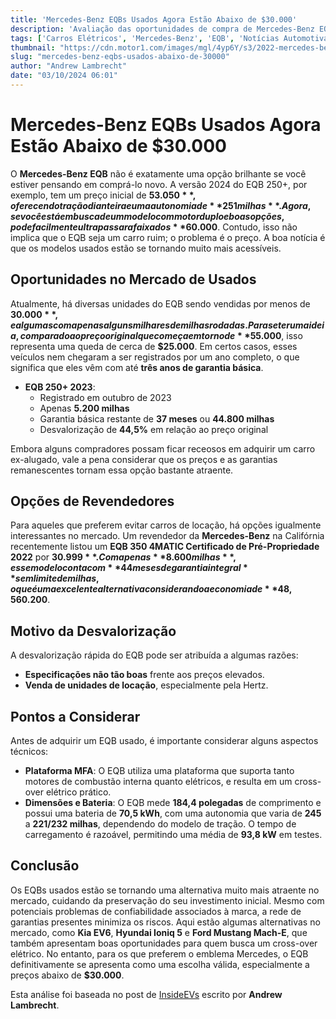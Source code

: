 ```yaml
---
title: 'Mercedes-Benz EQBs Usados Agora Estão Abaixo de $30.000'
description: 'Avaliação das oportunidades de compra de Mercedes-Benz EQB no mercado de usados, destacando a significativa desvalorização e as opções disponíveis.'
tags: ['Carros Elétricos', 'Mercedes-Benz', 'EQB', 'Notícias Automotivas']
thumbnail: "https://cdn.motor1.com/images/mgl/4yp6Y/s3/2022-mercedes-benz-eqb-350-exterior.jpg"
slug: "mercedes-benz-eqbs-usados-abaixo-de-30000"
author: "Andrew Lambrecht"
date: "03/10/2024 06:01"
---
```


# Mercedes-Benz EQBs Usados Agora Estão Abaixo de $30.000

O **Mercedes-Benz EQB** não é exatamente uma opção brilhante se você estiver pensando em comprá-lo novo. A versão 2024 do EQB 250+, por exemplo, tem um preço inicial de **$53.050**, oferecendo tração dianteira e uma autonomia de **251 milhas**. Agora, se você está em busca de um modelo com motor duplo e boas opções, pode facilmente ultrapassar a faixa dos **$60.000**. Contudo, isso não implica que o EQB seja um carro ruim; o problema é o preço. A boa notícia é que os modelos usados estão se tornando muito mais acessíveis.

## Oportunidades no Mercado de Usados

Atualmente, há diversas unidades do EQB sendo vendidas por menos de **$30.000**, e algumas com apenas alguns milhares de milhas rodadas. Para se ter uma ideia, comparado ao preço original que começa em torno de **$55.000**, isso representa uma queda de cerca de **$25.000**. Em certos casos, esses veículos nem chegaram a ser registrados por um ano completo, o que significa que eles vêm com até **três anos de garantia básica**.

- **EQB 250+ 2023**:
    - Registrado em outubro de 2023
    - Apenas **5.200 milhas**
    - Garantia básica restante de **37 meses** ou **44.800 milhas**
    - Desvalorização de **44,5%** em relação ao preço original

Embora alguns compradores possam ficar receosos em adquirir um carro ex-alugado, vale a pena considerar que os preços e as garantias remanescentes tornam essa opção bastante atraente.

## Opções de Revendedores

Para aqueles que preferem evitar carros de locação, há opções igualmente interessantes no mercado. Um revendedor da **Mercedes-Benz** na Califórnia recentemente listou um **EQB 350 4MATIC Certificado de Pré-Propriedade 2022** por **$30.999**. Com apenas **8.600 milhas**, esse modelo conta com **44 meses de garantia integral** sem limite de milhas, o que é uma excelente alternativa considerando a economia de **48,5%** contra o preço original de **$60.200**.

## Motivo da Desvalorização

A desvalorização rápida do EQB pode ser atribuída a algumas razões:
- **Especificações não tão boas** frente aos preços elevados.
- **Venda de unidades de locação**, especialmente pela Hertz.

## Pontos a Considerar

Antes de adquirir um EQB usado, é importante considerar alguns aspectos técnicos:
- **Plataforma MFA**: O EQB utiliza uma plataforma que suporta tanto motores de combustão interna quanto elétricos, e resulta em um cross-over elétrico prático.
- **Dimensões e Bateria**: O EQB mede **184,4 polegadas** de comprimento e possui uma bateria de **70,5 kWh**, com uma autonomia que varia de **245** a **221/232 milhas**, dependendo do modelo de tração. O tempo de carregamento é razoável, permitindo uma média de **93,8 kW** em testes.

## Conclusão

Os EQBs usados estão se tornando uma alternativa muito mais atraente no mercado, cuidando da preservação do seu investimento inicial. Mesmo com potenciais problemas de confiabilidade associados à marca, a rede de garantias presentes minimiza os riscos. Aqui estão algumas alternativas no mercado, como **Kia EV6**, **Hyundai Ioniq 5** e **Ford Mustang Mach-E**, que também apresentam boas oportunidades para quem busca um cross-over elétrico. No entanto, para os que preferem o emblema Mercedes, o EQB definitivamente se apresenta como uma escolha válida, especialmente a preços abaixo de **$30.000**.

Esta análise foi baseada no post de [InsideEVs](https://insideevs.com/news/735964/used-mercedes-eqb-30k/) escrito por **Andrew Lambrecht**.